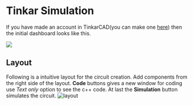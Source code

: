 # Tinkar Simulation 
If you have made an account in TinkarCAD(you can make one [here](https://www.tinkercad.com/)) then the initial dashboard looks like this. 

![](https://i.imgur.com/L7NHFSI.png)

## Layout
Following is a intuitive layout for the circuit creation. Add components from the right side of the layout. **Code** buttons gives a new window for coding use *Text only* option to see the c++ code. At last the **Simulation** button simulates the circuit. 
![layout](https://i.imgur.com/XVeg5i2.png)
